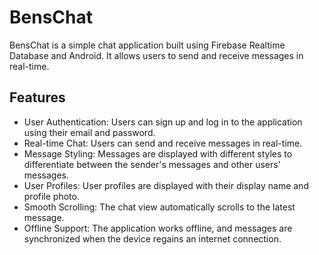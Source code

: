 # BensChat

BensChat is a simple chat application built using Firebase Realtime Database and Android. It allows users to send and receive messages in real-time.

## Features

- User Authentication: Users can sign up and log in to the application using their email and password.
- Real-time Chat: Users can send and receive messages in real-time.
- Message Styling: Messages are displayed with different styles to differentiate between the sender's messages and other users' messages.
- User Profiles: User profiles are displayed with their display name and profile photo.
- Smooth Scrolling: The chat view automatically scrolls to the latest message.
- Offline Support: The application works offline, and messages are synchronized when the device regains an internet connection.



